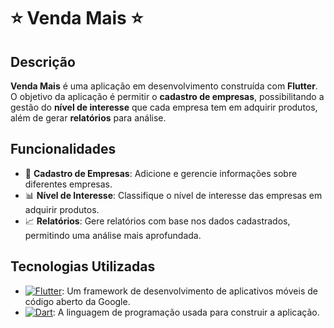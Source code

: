 # ⭐ Venda Mais ⭐

## Descrição

**Venda Mais** é uma aplicação em desenvolvimento construída com **Flutter**. O objetivo da aplicação é permitir o **cadastro de empresas**, possibilitando a gestão do **nível de interesse** que cada empresa tem em adquirir produtos, além de gerar **relatórios** para análise.

## Funcionalidades

- 🏢 **Cadastro de Empresas**: Adicione e gerencie informações sobre diferentes empresas.
- 📊 **Nível de Interesse**: Classifique o nível de interesse das empresas em adquirir produtos.
- 📈 **Relatórios**: Gere relatórios com base nos dados cadastrados, permitindo uma análise mais aprofundada.

## Tecnologias Utilizadas

- [![Flutter](https://img.shields.io/badge/Flutter-02569B?style=for-the-badge&logo=flutter&logoColor=white)](https://flutter.dev): Um framework de desenvolvimento de aplicativos móveis de código aberto da Google.
- [![Dart](https://img.shields.io/badge/Dart-0175C2?style=for-the-badge&logo=dart&logoColor=white)](https://dart.dev): A linguagem de programação usada para construir a aplicação.
